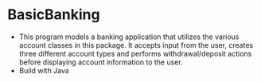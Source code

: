 # BasicBanking

* This program models a banking application that utilizes the various account classes in this package. It accepts input from the user, creates three different account types and performs withdrawal/deposit actions before displaying account information to the user.
* Build with Java
